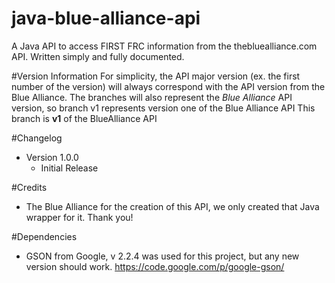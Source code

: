 java-blue-alliance-api
======================

A Java API to access FIRST FRC information from the thebluealliance.com API. Written simply and fully documented.

#Version Information
For simplicity, the API major version (ex. the first number of the version) will always correspond with the API version from the Blue Alliance.
The branches will also represent the *Blue Alliance* API version, so branch v1 represents version one of the Blue Alliance API
This branch is **v1** of the BlueAlliance API

#Changelog

* Version 1.0.0
    * Initial Release

#Credits

* The Blue Alliance for the creation of this API, we only created that Java wrapper for it. Thank you!

#Dependencies

* GSON from Google, v 2.2.4 was used for this project, but any new version should work. https://code.google.com/p/google-gson/